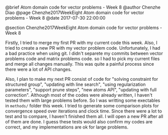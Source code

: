 @brief Atom domain code for vector problems - Week 8
@author Chenzhe Diao
@page Chenzhe2017WeekEight Atom domain code for vector problems - Week 8
@date 2017-07-30 22:00:00

@section Chenzhe2017WeekEight Atom domain code for vector problems - Week 8

Firstly, I tried to merge my first PR with my current code this week. Also, I tried to create a new PR with my vector problem code. Unfortunately, I had a bad practice when using git. I didn't separete my commits between vector problems code and matrix problems code. so I had to pick my current files and merge all changes manually. This was quite a painful process since there were a lot of API changes.

Also, I plan to make my next PR consist of code for "solving constraint for structured group", "updating with line search", "using regularization parameters", "support prune steps", "new atoms API", "updating with full correction". Although most of the codes were already written, I haven't tested them with large problems before. So I was writting some exectables in `methods/` folder this week. I tried to generate some comparison plots for convergence speed over iterations and clock time. Since there were a lot to test and to compare, I haven't finished them all. I will open a new PR after all of them are done. I guess these tests would also confirm my codes are correct, and my implementations are ok for large problems.